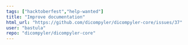 ```yaml
---
tags: ["hacktoberfest","help-wanted"]
title: "Improve documentation"
html_url: "https://github.com/dicompyler/dicompyler-core/issues/37"
user: "bastula"
repo: "dicompyler/dicompyler-core"
---
```


